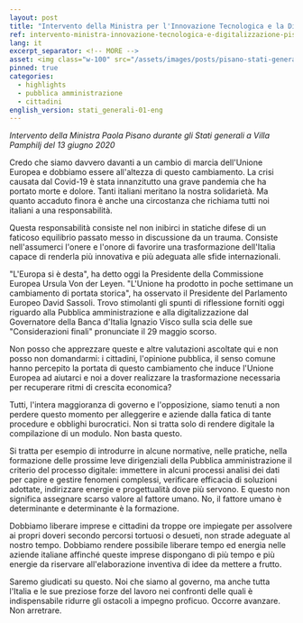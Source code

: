 ```yaml
---
layout: post
title: "Intervento della Ministra per l'Innovazione Tecnologica e la Digitalizzazione Paola Pisano agli Stati Generali, 13 giugno 2020"
ref: intervento-ministra-innovazione-tecnologica-e-digitalizzazione-pisano-agli-stati-generali-13-giugno-2020
lang: it
excerpt_separator: <!-- MORE -->
asset: <img class="w-100" src="/assets/images/posts/pisano-stati-generali-01.jpg" alt="Paola Pisano agli Stati Generali, 13 giugno 2020"/>
pinned: true
categories:
  - highlights
  - pubblica amministrazione
  - cittadini
english_version: stati_generali-01-eng
---
```


_Intervento della Ministra Paola Pisano durante gli Stati generali a Villa Pamphilj del 13 giugno 2020_  

<!-- MORE -->

Credo che siamo davvero davanti a un cambio di marcia dell'Unione Europea e dobbiamo essere all'altezza di questo cambiamento. La crisi causata dal Covid-19 è stata innanzitutto una grave pandemia che ha portato morte e dolore. Tanti italiani meritano la nostra solidarietà. Ma quanto accaduto finora è anche una circostanza che richiama tutti noi italiani a una responsabilità.  

Questa responsabilità consiste nel non inibirci in statiche difese di un faticoso equilibrio passato messo in discussione da un trauma. Consiste nell'assumerci l'onere e l'onore di favorire una trasformazione dell'Italia capace di renderla più innovativa e più adeguata alle sfide internazionali.  

"L'Europa si è desta", ha detto oggi la Presidente della Commissione Europea Ursula Von der Leyen. "L'Unione ha prodotto in poche settimane un cambiamento di portata storica", ha osservato il Presidente del Parlamento Europeo David Sassoli. Trovo stimolanti gli spunti di riflessione forniti oggi riguardo alla Pubblica amministrazione e alla digitalizzazione dal Governatore della Banca d'Italia Ignazio Visco sulla scia delle sue "Considerazioni finali" pronunciate il 29 maggio scorso.  

Non posso che apprezzare queste e altre valutazioni ascoltate qui e non posso non domandarmi: i cittadini, l'opinione pubblica, il senso comune hanno percepito la portata di questo cambiamento che induce l'Unione Europea ad aiutarci e noi a dover realizzare la trasformazione necessaria per recuperare ritmi di crescita economica?  

Tutti, l'intera maggioranza di governo e l'opposizione, siamo tenuti a non perdere questo momento per alleggerire e aziende dalla fatica di tante procedure e obblighi burocratici. Non si tratta solo di rendere digitale la compilazione di un modulo. Non basta questo.  

Si tratta per esempio di introdurre in alcune normative, nelle pratiche, nella formazione delle prossime leve dirigenziali della Pubblica amministrazione il criterio del processo digitale: immettere in alcuni processi analisi dei dati per capire e gestire fenomeni complessi, verificare efficacia di soluzioni adottate, indirizzare energie e progettualità dove più servono. E questo non significa assegnare scarso valore al fattore umano. No, il fattore umano è determinante e determinante è la formazione.  

Dobbiamo liberare imprese e cittadini da troppe ore impiegate per assolvere ai propri doveri secondo percorsi tortuosi o desueti, non strade adeguate al nostro tempo. Dobbiamo rendere possibile liberare tempo ed energia nelle aziende italiane affinché queste imprese dispongano di più tempo e più energie da riservare all'elaborazione inventiva di idee da mettere a frutto.  


Saremo giudicati su questo. Noi che siamo al governo, ma anche tutta l'Italia e le sue preziose forze del lavoro nei confronti delle quali è indispensabile ridurre gli ostacoli a impegno proficuo. Occorre avanzare. Non arretrare.  
